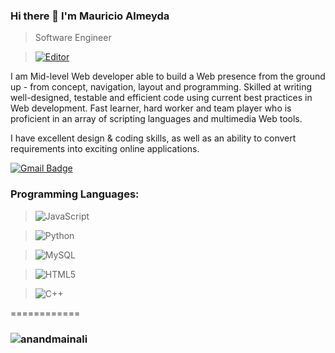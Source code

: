 

### Hi there 👋 I'm Mauricio Almeyda

> Software Engineer


> [![Editor](https://img.shields.io/badge/Editor-VSCode-blue?style=flat-square&logo=visual-studio-code&logoColor=white)](https://code.visualstudio.com/)


<div>
 <p>
I am Mid-level Web developer able to build a Web presence from the ground up - from concept, navigation, layout and programming. Skilled at writing well-designed, testable and efficient code using current best practices in Web development. Fast learner, hard worker and team player who is proficient in an array of scripting languages and multimedia Web tools.

I have excellent design & coding skills, as well as an ability to convert requirements into exciting online applications.

[![Gmail Badge](https://img.shields.io/badge/-ferbalmeyd@gmail.com-c14438?style=flat-square&logo=Gmail&logoColor=white&link=mailto:ferbalmeyd@gmail.com)](mailto:ferbalmeyd@gmail.com)

</p>
</div>

### Programming Languages:

> ![JavaScript](https://img.shields.io/badge/-JavaScript-black?style=flat-square&logo=javascript)


> ![Python](https://img.shields.io/badge/-Python-black?style=flat-square&logo=Python)


> ![MySQL](https://img.shields.io/badge/-MySQL-black?style=flat-square&logo=mysql)


> ![HTML5](https://img.shields.io/badge/-HTML5-E34F26?style=flat-square&logo=html5&logoColor=white)


> ![C++](https://img.shields.io/badge/-C++-00599C?style=flat-square&logo=c)

============

### <img src="https://komarev.com/ghpvc/?username=anandmainali" alt="anandmainali" />


